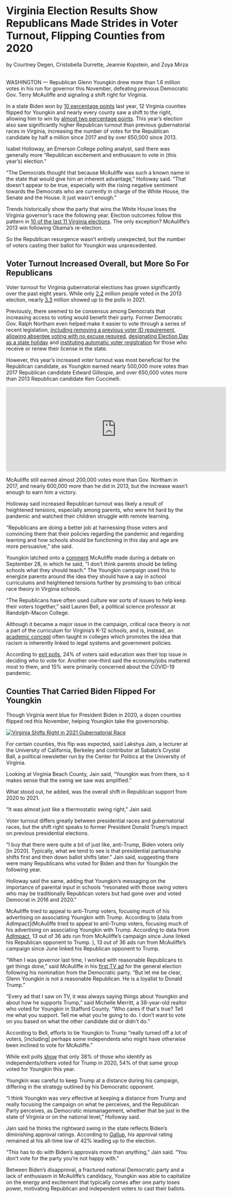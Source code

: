 # Virginia Election Results Show Republicans Made Strides in Voter Turnout, Flipping Counties from 2020

by Courtney Degen, Cristobella Durrette, Jeannie Kopstein, and Zoya Mirza <br>

</br>
WASHINGTON — Republican Glenn Youngkin drew more than 1.6 million votes in his run for governor this November, defeating previous Democratic Gov. Terry McAuliffe and signaling a shift right for Virginia.

In a state Biden won by [10 percentage points](https://www.washingtonpost.com/elections/election-results/virginia-2020/) last year, 12 Virginia counties flipped for Youngkin and nearly every county saw a shift to the right, allowing him to win by [almost two percentage points](https://results.elections.virginia.gov/vaelections/2021%20November%20General/Site/Statewide.html). This year’s election also saw significantly higher Republican turnout than previous gubernatorial races in Virginia, increasing the number of votes for the Republican candidate by half a million since 2017 and by over 650,000 since 2013. 

Isabel Holloway, an Emerson College polling analyst, said there was generally more “Republican excitement and enthusiasm to vote in (this year’s) election.”

“The Democrats thought that because McAuliffe was such a known name in the state that would give him an inherent advantage,” Holloway said. “That doesn't appear to be true, especially with the rising negative sentiment towards the Democrats who are currently in charge of the White House, the Senate and the House. It just wasn't enough.”

Trends historically show the party that wins the White House loses the Virginia governor’s race the following year. Election outcomes follow this pattern in [10 of the last 11 Virginia elections](https://www.nytimes.com/2021/11/03/us/politics/democrats-virginia-governor-race.html). The only exception? McAuliffe’s 2013 win following Obama’s re-election.

So the Republican resurgence wasn’t entirely unexpected, but the number of voters casting their ballot for Youngkin was unprecedented.

## Voter Turnout Increased Overall, but More So For Republicans

Voter turnout for Virginia gubernatorial elections has grown significantly over the past eight years. While only [2.2](https://historical.elections.virginia.gov/elections/view/43843/) million people voted in the 2013 election, nearly [3.3](https://results.elections.virginia.gov/vaelections/2021%20November%20General/Site/Statewide.html) million showed up to the polls in 2021. 

Previously, there seemed to be consensus among Democrats that increasing access to voting would benefit their party. Former Democratic Gov. Ralph Northam even helped make it easier to vote through a series of recent legislation, [including removing a previous voter ID requirement](https://lis.virginia.gov/cgi-bin/legp604.exe?ses=201&typ=bil&val=hb19), [allowing absentee voting with no excuse required](https://lis.virginia.gov/cgi-bin/legp604.exe?ses=201&typ=bil&val=hb1&ses=201&typ=bil&val=hb1), [designating Election Day as a state holiday](https://lis.virginia.gov/cgi-bin/legp604.exe?201+sum+SB601) and [instituting automatic voter registration](https://lis.virginia.gov/cgi-bin/legp604.exe?201+sum+SB219) for those who receive or renew their license in the state.

However, this year’s increased voter turnout was most beneficial for the Republican candidate, as Youngkin earned nearly 500,000 more votes than 2017 Republican candidate Edward Gillespie, and over 650,000 votes more than 2013 Republican candidate Ken Cuccinelli.

<iframe title="Virginia Gubernatorial Election Results 2013-2021" aria-label="Stacked Bars" id="datawrapper-chart-iC7N8" src="https://datawrapper.dwcdn.net/iC7N8/1/" scrolling="no" frameborder="0" style="border: none;" width="600" height="230"></iframe>

McAuliffe still earned almost 200,000 votes more than Gov. Northam in 2017, and nearly 600,000 more than he did in 2013, but the increase wasn’t enough to earn him a victory.

Holloway said increased Republican turnout was likely a result of heightened tensions, especially among parents, who were hit hard by the pandemic and watched their children struggle with remote learning. 

“Republicans are doing a better job at harnessing those voters and convincing them that their policies regarding the pandemic and regarding learning and how schools should be functioning in this day and age are more persuasive,” she said. 

Youngkin latched onto a [comment](https://www.mystateline.com/news/politics/mcauliffe-i-dont-think-parents-should-be-telling-schools-what-they-should-teach/) McAuliffe made during a debate on September 28, in which he said, "I don’t think parents should be telling schools what they should teach." The Youngkin campaign used this to energize parents around the idea they should have a say in school curriculums and heightened tensions further by promising to ban critical race theory in Virginia schools.

“The Republicans have often used culture war sorts of issues to help keep their voters together,” said Lauren Bell, a political science professor at Randolph-Macon College.

Although it became a major issue in the campaign, critical race theory is not a part of the curriculum for Virginia’s K-12 schools, and is, instead, an [academic concept](https://www.edweek.org/leadership/what-is-critical-race-theory-and-why-is-it-under-attack/2021/05) often taught in colleges which promotes the idea that racism is inherently linked to legal systems and government policies. 

According to [exit polls](https://www.washingtonpost.com/elections/interactive/2021/exit-polls-virginia-governor/#h-Y5IF6NZDJZFT3PK2ZNXGJRNMMQ), 24% of voters said education was their top issue in deciding who to vote for. Another one-third said the economy/jobs mattered most to them, and 15% were primarily concerned about the COVID-19 pandemic. 

## Counties That Carried Biden Flipped For Youngkin

Though Virginia went blue for President Biden in 2020, a dozen counties flipped red this November, helping Youngkin take the governorship.

<div class='tableauPlaceholder' id='viz1637607217107' style='position: relative'><noscript><a href='#'><img alt='Virginia Shifts Right in 2021 Gubernatorial Race ' src='https:&#47;&#47;public.tableau.com&#47;static&#47;images&#47;VA&#47;VAShiftTowardRepublican&#47;Dashboard2&#47;1_rss.png' style='border: none' /></a></noscript><object class='tableauViz'  style='display:none;'><param name='host_url' value='https%3A%2F%2Fpublic.tableau.com%2F' /> <param name='embed_code_version' value='3' /> <param name='site_root' value='' /><param name='name' value='VAShiftTowardRepublican&#47;Dashboard2' /><param name='tabs' value='no' /><param name='toolbar' value='yes' /><param name='static_image' value='https:&#47;&#47;public.tableau.com&#47;static&#47;images&#47;VA&#47;VAShiftTowardRepublican&#47;Dashboard2&#47;1.png' /> <param name='animate_transition' value='yes' /><param name='display_static_image' value='yes' /><param name='display_spinner' value='yes' /><param name='display_overlay' value='yes' /><param name='display_count' value='yes' /><param name='language' value='en-US' /><param name='filter' value='publish=yes' /></object></div>         

For certain counties, this flip was expected, said Lakshya Jain, a lecturer at the University of California, Berkeley and contributor at Sabato’s Crystal Ball, a political newsletter run by the Center for Politics at the University of Virginia.

Looking at Virginia Beach County, Jain said, “Youngkin was from there, so it makes sense that the swing we saw was amplified.” 

What stood out, he added, was the overall shift in Republican support from 2020 to 2021. 

“It was almost just like a thermostatic swing right,” Jain said. 

Voter turnout differs greatly between presidential races and gubernatorial races, but the shift right speaks to former President Donald Trump’s impact on previous presidential elections. 

“I buy that there were quite a bit of just like, anti-Trump, Biden voters only [in 2020]. Typically, what we tend to see is that presidential partisanship shifts first and then down ballot shifts later.” Jain said, suggesting there were many Republicans who voted for Biden and then for Youngkin the following year. 

Holloway said the same, adding that Youngkin’s messaging on the importance of parental input in schools “resonated with those swing voters who may be traditionally Republican voters but had gone over and voted Democrat in 2016 and 2020.”

McAuliffe tried to appeal to anti-Trump voters, focusing much of his advertising on associating Youngkin with Trump. According to [data from AdImpact](McAuliffe tried to appeal to anti-Trump voters, focusing much of his advertising on associating Youngkin with Trump. According to data from [AdImpact](https://cookpolitical.com/analysis/governors/virginia-governor/what-will-we-learn-virginia-governors-race), 13 out of 36 ads run from McAuliffe’s campaign since June linked his Republican opponent to Trump. ), 13 out of 36 ads run from McAuliffe’s campaign since June linked his Republican opponent to Trump. 

“When I was governor last time, I worked with reasonable Republicans to get things done,” said McAuliffe in his [first TV ad](https://www.youtube.com/watch?app=desktop&v=08YMR7NgANI) for the general election following his nomination from the Democratic party. “But let me be clear, Glenn Youngkin is not a reasonable Republican. He is a loyalist to Donald Trump.”

“Every ad that I saw on TV, it was always saying things about Youngkin and about how he supports Trump,” said Michelle Merritt, a 38-year-old realtor who voted for Youngkin in Stafford County. “Who cares if that's true? Tell me what you support. Tell me what you’re going to do. I don’t want to vote on you based on what the other candidate did or didn’t do.”

According to Bell, efforts to tie Youngkin to Trump “really turned off a lot of voters, [including] perhaps some independents who might have otherwise been inclined to vote for McAuliffe.”

While exit polls [show](https://www.washingtonpost.com/elections/interactive/2021/exit-polls-virginia-governor/#h-Y5IF6NZDJZFT3PK2ZNXGJRNMMQ) that only 38% of those who identify as independents/others voted for Trump in 2020, 54% of that same group voted for Youngkin this year. 

Youngkin was careful to keep Trump at a distance during his campaign, differing in the strategy outlined by his Democratic opponent. 

“I think Youngkin was very effective at keeping a distance from Trump and really focusing the campaign on what he perceives, and the Republican Party perceives, as Democratic mismanagement, whether that be just in the state of Virginia or on the national level,” Holloway said. 

Jain said he thinks the rightward swing in the state reflects Biden’s diminishing approval ratings. According to [Gallup](https://news.gallup.com/poll/329384/presidential-approval-ratings-joe-biden.aspx), his approval rating remained at his all-time low of 42% leading up to the election.

“This has to do with Biden’s approvals more than anything,” Jain said. “You don’t vote for the party you’re not happy with.” 

Between Biden’s disapproval, a fractured national Democratic party and a lack of enthusiasm in McAuliffe’s candidacy, Youngkin was able to capitalize on the energy and excitement that typically comes after one party loses power, motivating Republican and independent voters to cast their ballots.  

